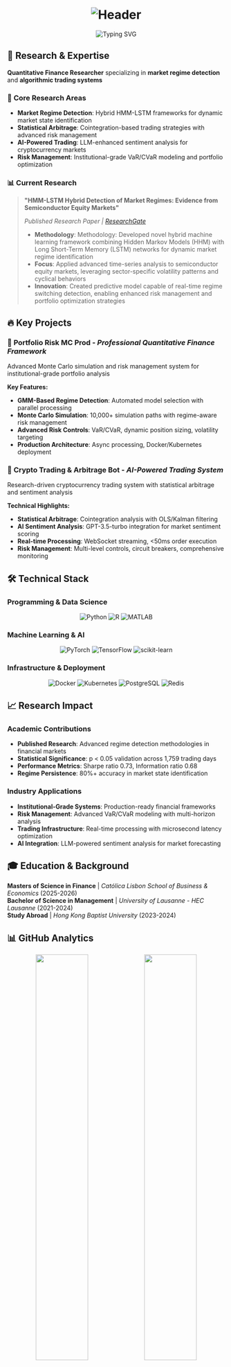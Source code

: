 # <div align="center">![Header](https://raw.githubusercontent.com/lucaskemper/lucaskemper/main/assets/header.gif)</div>

<div align="center">
  <img src="https://readme-typing-svg.herokuapp.com?font=Fira+Code&duration=3000&pause=1000&color=FF3366&center=true&vCenter=true&width=500&lines=Quantitative+Finance+Researcher;HMM-LSTM+Regime+Detection;Statistical+Arbitrage+Systems;AI-Powered+Trading+Solutions" alt="Typing SVG" />
</div>

## 🔬 Research & Expertise

**Quantitative Finance Researcher** specializing in **market regime detection** and **algorithmic trading systems**

### 🎯 **Core Research Areas**
- **Market Regime Detection**: Hybrid HMM-LSTM frameworks for dynamic market state identification
- **Statistical Arbitrage**: Cointegration-based trading strategies with advanced risk management
- **AI-Powered Trading**: LLM-enhanced sentiment analysis for cryptocurrency markets
- **Risk Management**: Institutional-grade VaR/CVaR modeling and portfolio optimization

### 📊 **Current Research**
> **"HMM-LSTM Hybrid Detection of Market Regimes: Evidence from Semiconductor Equity Markets"**
> 
> *Published Research Paper | [ResearchGate](https://www.researchgate.net/publication/386573463)*
> 
> - **Methodology**: Methodology: Developed novel hybrid machine learning framework combining Hidden Markov Models (HHM) with Long Short-Term Memory (LSTM) networks for dynamic market regime identification
> - **Focus**: Applied advanced time-series analysis to semiconductor equity markets, leveraging sector-specific volatility patterns and cyclical behaviors
> - **Innovation**: Created predictive model capable of real-time regime switching detection, enabling enhanced risk management and portfolio optimization strategies


## 🔥 **Key Projects**

### 🏦 **Portfolio Risk MC Prod** - *Professional Quantitative Finance Framework*
Advanced Monte Carlo simulation and risk management system for institutional-grade portfolio analysis

**Key Features:**
- **GMM-Based Regime Detection**: Automated model selection with parallel processing
- **Monte Carlo Simulation**: 10,000+ simulation paths with regime-aware risk management  
- **Advanced Risk Controls**: VaR/CVaR, dynamic position sizing, volatility targeting
- **Production Architecture**: Async processing, Docker/Kubernetes deployment

### 🚀 **Crypto Trading & Arbitrage Bot** - *AI-Powered Trading System*
Research-driven cryptocurrency trading system with statistical arbitrage and sentiment analysis

**Technical Highlights:**
- **Statistical Arbitrage**: Cointegration analysis with OLS/Kalman filtering
- **AI Sentiment Analysis**: GPT-3.5-turbo integration for market sentiment scoring
- **Real-time Processing**: WebSocket streaming, <50ms order execution
- **Risk Management**: Multi-level controls, circuit breakers, comprehensive monitoring

## 🛠️ **Technical Stack**

### **Programming & Data Science**
<div align="center">
  
  ![Python](https://img.shields.io/badge/Python-3776AB?style=for-the-badge&logo=python&logoColor=white)
  ![R](https://img.shields.io/badge/R-276DC3?style=for-the-badge&logo=r&logoColor=white)
  ![MATLAB](https://img.shields.io/badge/MATLAB-0076A8?style=for-the-badge&logo=mathworks&logoColor=white)
  
</div>

### **Machine Learning & AI**
<div align="center">
  
  ![PyTorch](https://img.shields.io/badge/PyTorch-EE4C2C?style=for-the-badge&logo=pytorch&logoColor=white)
  ![TensorFlow](https://img.shields.io/badge/TensorFlow-FF6F00?style=for-the-badge&logo=tensorflow&logoColor=white)
  ![scikit-learn](https://img.shields.io/badge/scikit--learn-F7931E?style=for-the-badge&logo=scikit-learn&logoColor=white)
  
</div>

### **Infrastructure & Deployment**
<div align="center">
  
  ![Docker](https://img.shields.io/badge/Docker-2496ED?style=for-the-badge&logo=docker&logoColor=white)
  ![Kubernetes](https://img.shields.io/badge/Kubernetes-326CE5?style=for-the-badge&logo=kubernetes&logoColor=white)
  ![PostgreSQL](https://img.shields.io/badge/PostgreSQL-336791?style=for-the-badge&logo=postgresql&logoColor=white)
  ![Redis](https://img.shields.io/badge/Redis-DC382D?style=for-the-badge&logo=redis&logoColor=white)
  
</div>

## 📈 **Research Impact**

### **Academic Contributions**
- **Published Research**: Advanced regime detection methodologies in financial markets
- **Statistical Significance**: p < 0.05 validation across 1,759 trading days
- **Performance Metrics**: Sharpe ratio 0.73, Information ratio 0.68
- **Regime Persistence**: 80%+ accuracy in market state identification

### **Industry Applications**
- **Institutional-Grade Systems**: Production-ready financial frameworks
- **Risk Management**: Advanced VaR/CVaR modeling with multi-horizon analysis
- **Trading Infrastructure**: Real-time processing with microsecond latency optimization
- **AI Integration**: LLM-powered sentiment analysis for market forecasting

## 🎓 **Education & Background**

**Masters of Science in Finance** | *Católica Lisbon School of Business & Economics* (2025-2026)  
**Bachelor of Science in Management** | *University of Lausanne - HEC Lausanne* (2021-2024)  
**Study Abroad** | *Hong Kong Baptist University* (2023-2024)


## 📊 **GitHub Analytics**

<div align="center">
  <img width="49%" src="https://github-readme-stats.vercel.app/api?username=lucaskemper&show_icons=true&theme=radical&hide_border=true&include_all_commits=true&count_private=true" />
  <img width="49%" src="https://github-readme-stats.vercel.app/api/top-langs/?username=lucaskemper&theme=radical&hide_border=true&layout=compact" />
</div>

<div align="center">
  <img src="https://github-profile-summary-cards.vercel.app/api/cards/profile-details?username=lucaskemper&theme=radical" width="100%" />
</div>

## 🏆 **Achievements**

<div align="center">
  <img src="https://github-profile-trophy.vercel.app/?username=lucaskemper&theme=radical&row=1&column=6&margin-w=15&margin-h=15" />
</div>

## 🌍 **Professional Network**

<div align="center">
  
[![LinkedIn](https://img.shields.io/badge/LinkedIn-0077B5?style=for-the-badge&logo=linkedin&logoColor=white)](https://www.linkedin.com/in/lucaskemper/)
[![ResearchGate](https://img.shields.io/badge/ResearchGate-00CCBB?style=for-the-badge&logo=researchgate&logoColor=white)](https://www.researchgate.net/profile/Lucas-Kemper)
[![Email](https://img.shields.io/badge/Email-D14836?style=for-the-badge&logo=gmail&logoColor=white)](mailto:lucas.kemper01@gmail.com)

</div>

---

<div align="center">
  

![Profile Views](https://komarev.com/ghpvc/?username=lucaskemper&color=blueviolet&style=for-the-badge)


</div>
